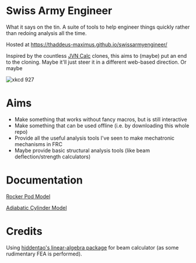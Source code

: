 # Swiss Army Engineer
What it says on the tin. A suite of tools to help engineer things quickly rather than redoing analysis all the time.

Hosted at https://thaddeus-maximus.github.io/swissarmyengineer/

Inspired by the countless [JVN Calc](https://johnvneun.com/blog/2019/12/24/jvn-calc-past-and-future) clones, this aims to (maybe) put an end to the cloning. Maybe it'll just steer it in a different web-based direction. Or maybe

![xkcd 927](https://imgs.xkcd.com/comics/standards.png)

# Aims
- Make something that works without fancy macros, but is still interactive
- Make something that can be used offline (i.e. by downloading this whole repo)
- Provide all the useful analysis tools I've seen to make mechatronic mechanisms in FRC
- Maybe provide basic structural analysis tools (like beam deflection/strength calculators)

# Documentation

[Rocker Pod Model](docs/rocker_pod_model.pdf)

[Adiabatic Cylinder Model](docs/adiabatic_cylinder_model.pdf)

# Credits
Using [hiddentao's linear-algebra package](https://github.com/hiddentao/linear-algebra) for beam calculator (as some rudimentary FEA is performed).